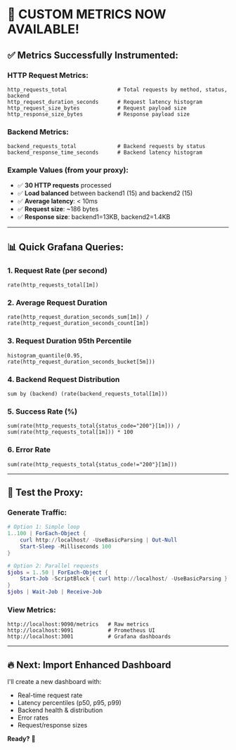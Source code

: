 # 🚀 CUSTOM METRICS NOW AVAILABLE!

## ✅ Metrics Successfully Instrumented:

### **HTTP Request Metrics:**
```promql
http_requests_total                # Total requests by method, status, backend
http_request_duration_seconds      # Request latency histogram  
http_request_size_bytes            # Request payload size
http_response_size_bytes           # Response payload size
```

### **Backend Metrics:**
```promql
backend_requests_total             # Backend requests by status
backend_response_time_seconds      # Backend latency histogram
```

### **Example Values (from your proxy):**
- ✅ **30 HTTP requests** processed
- ✅ **Load balanced** between backend1 (15) and backend2 (15)
- ✅ **Average latency**: < 10ms
- ✅ **Request size**: ~186 bytes
- ✅ **Response size**: backend1=13KB, backend2=1.4KB

---

## 📊 Quick Grafana Queries:

### **1. Request Rate (per second)**
```promql
rate(http_requests_total[1m])
```

### **2. Average Request Duration**
```promql
rate(http_request_duration_seconds_sum[1m]) / rate(http_request_duration_seconds_count[1m])
```

### **3. Request Duration 95th Percentile**
```promql
histogram_quantile(0.95, rate(http_request_duration_seconds_bucket[5m]))
```

### **4. Backend Request Distribution**
```promql
sum by (backend) (rate(backend_requests_total[1m]))
```

### **5. Success Rate (%)**
```promql
sum(rate(http_requests_total{status_code="200"}[1m])) / sum(rate(http_requests_total[1m])) * 100
```

### **6. Error Rate**
```promql
sum(rate(http_requests_total{status_code!="200"}[1m]))
```

---

## 🎯 Test the Proxy:

### **Generate Traffic:**
```powershell
# Option 1: Simple loop
1..100 | ForEach-Object { 
    curl http://localhost/ -UseBasicParsing | Out-Null
    Start-Sleep -Milliseconds 100
}

# Option 2: Parallel requests
$jobs = 1..50 | ForEach-Object {
    Start-Job -ScriptBlock { curl http://localhost/ -UseBasicParsing }
}
$jobs | Wait-Job | Receive-Job
```

### **View Metrics:**
```
http://localhost:9090/metrics   # Raw metrics
http://localhost:9091           # Prometheus UI
http://localhost:3001           # Grafana dashboards
```

---

## 🔥 Next: Import Enhanced Dashboard

I'll create a new dashboard with:
- Real-time request rate
- Latency percentiles (p50, p95, p99)
- Backend health & distribution
- Error rates
- Request/response sizes

**Ready?** 🚀
